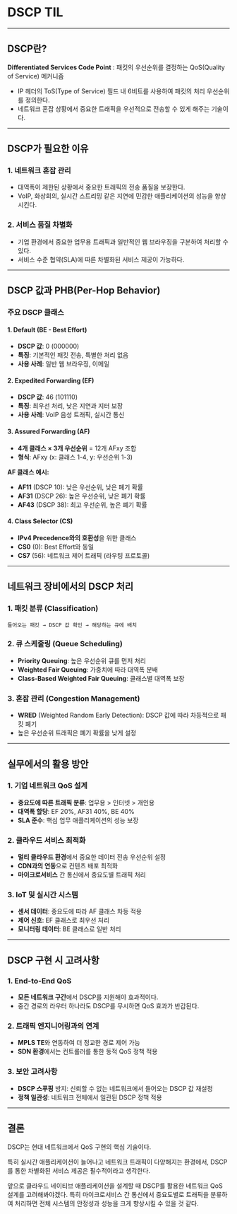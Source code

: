 # DSCP TIL

<hr>

## DSCP란?

**Differentiated Services Code Point** : 패킷의 우선순위를 결정하는 QoS(Quality of Service) 메커니즘

* IP 헤더의 ToS(Type of Service) 필드 내 6비트를 사용하여 패킷의 처리 우선순위를 정의한다.
* 네트워크 혼잡 상황에서 중요한 트래픽을 우선적으로 전송할 수 있게 해주는 기술이다.

<hr>

## DSCP가 필요한 이유

### 1. 네트워크 혼잡 관리
* 대역폭이 제한된 상황에서 중요한 트래픽의 전송 품질을 보장한다.
* VoIP, 화상회의, 실시간 스트리밍 같은 지연에 민감한 애플리케이션의 성능을 향상시킨다.

### 2. 서비스 품질 차별화
* 기업 환경에서 중요한 업무용 트래픽과 일반적인 웹 브라우징을 구분하여 처리할 수 있다.
* 서비스 수준 협약(SLA)에 따른 차별화된 서비스 제공이 가능하다.

<hr>

## DSCP 값과 PHB(Per-Hop Behavior)

### 주요 DSCP 클래스

#### 1. Default (BE - Best Effort)
* **DSCP 값**: 0 (000000)
* **특징**: 기본적인 패킷 전송, 특별한 처리 없음
* **사용 사례**: 일반 웹 브라우징, 이메일

#### 2. Expedited Forwarding (EF)
* **DSCP 값**: 46 (101110)
* **특징**: 최우선 처리, 낮은 지연과 지터 보장
* **사용 사례**: VoIP 음성 트래픽, 실시간 통신

#### 3. Assured Forwarding (AF)
* **4개 클래스 × 3개 우선순위** = 12개 AFxy 조합
* **형식**: AFxy (x: 클래스 1-4, y: 우선순위 1-3)

**AF 클래스 예시:**
* **AF11** (DSCP 10): 낮은 우선순위, 낮은 폐기 확률
* **AF31** (DSCP 26): 높은 우선순위, 낮은 폐기 확률
* **AF43** (DSCP 38): 최고 우선순위, 높은 폐기 확률

#### 4. Class Selector (CS)
* **IPv4 Precedence와의 호환성**을 위한 클래스
* **CS0** (0): Best Effort와 동일
* **CS7** (56): 네트워크 제어 트래픽 (라우팅 프로토콜)

<hr>

## 네트워크 장비에서의 DSCP 처리

### 1. 패킷 분류 (Classification)
```
들어오는 패킷 → DSCP 값 확인 → 해당하는 큐에 배치
```

### 2. 큐 스케줄링 (Queue Scheduling)
* **Priority Queuing**: 높은 우선순위 큐를 먼저 처리
* **Weighted Fair Queuing**: 가중치에 따라 대역폭 분배
* **Class-Based Weighted Fair Queuing**: 클래스별 대역폭 보장

### 3. 혼잡 관리 (Congestion Management)
* **WRED** (Weighted Random Early Detection): DSCP 값에 따라 차등적으로 패킷 폐기
* 높은 우선순위 트래픽은 폐기 확률을 낮게 설정

<hr>

## 실무에서의 활용 방안

### 1. 기업 네트워크 QoS 설계
* **중요도에 따른 트래픽 분류**: 업무용 > 인터넷 > 개인용
* **대역폭 할당**: EF 20%, AF31 40%, BE 40%
* **SLA 준수**: 핵심 업무 애플리케이션의 성능 보장

### 2. 클라우드 서비스 최적화
* **멀티 클라우드 환경**에서 중요한 데이터 전송 우선순위 설정
* **CDN과의 연동**으로 컨텐츠 배포 최적화
* **마이크로서비스** 간 통신에서 중요도별 트래픽 처리

### 3. IoT 및 실시간 시스템
* **센서 데이터**: 중요도에 따라 AF 클래스 차등 적용
* **제어 신호**: EF 클래스로 최우선 처리
* **모니터링 데이터**: BE 클래스로 일반 처리

<hr>

## DSCP 구현 시 고려사항

### 1. End-to-End QoS
* **모든 네트워크 구간**에서 DSCP를 지원해야 효과적이다.
* 중간 경로의 라우터 하나라도 DSCP를 무시하면 QoS 효과가 반감된다.

### 2. 트래픽 엔지니어링과의 연계
* **MPLS TE**와 연동하여 더 정교한 경로 제어 가능
* **SDN 환경**에서는 컨트롤러를 통한 동적 QoS 정책 적용

### 3. 보안 고려사항
* **DSCP 스푸핑** 방지: 신뢰할 수 없는 네트워크에서 들어오는 DSCP 값 재설정
* **정책 일관성**: 네트워크 전체에서 일관된 DSCP 정책 적용

<hr>

## 결론

DSCP는 현대 네트워크에서 QoS 구현의 핵심 기술이다.

특히 실시간 애플리케이션이 늘어나고 네트워크 트래픽이 다양해지는 환경에서,
DSCP를 통한 차별화된 서비스 제공은 필수적이라고 생각한다.

앞으로 클라우드 네이티브 애플리케이션을 설계할 때 DSCP를 활용한 
네트워크 QoS 설계를 고려해봐야겠다. 특히 마이크로서비스 간 통신에서
중요도별로 트래픽을 분류하여 처리하면 전체 시스템의 안정성과 성능을 
크게 향상시킬 수 있을 것 같다.